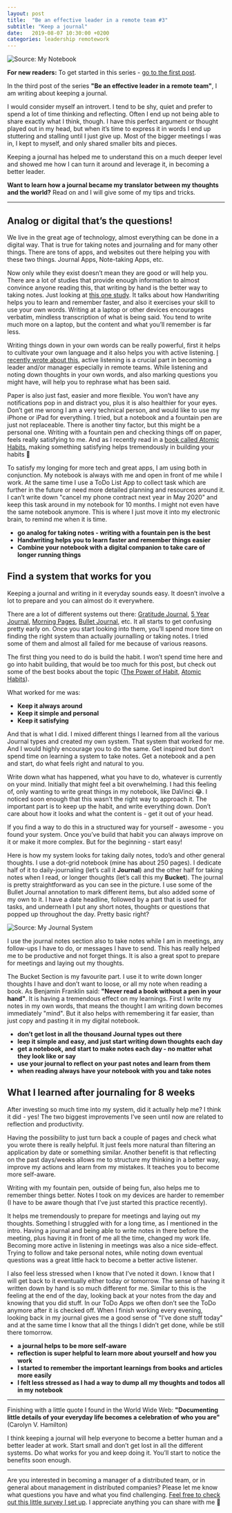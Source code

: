 ```yaml
---
layout: post
title:  "Be an effective leader in a remote team #3"
subtitle: "Keep a journal"
date:   2019-08-07 10:30:00 +0200
categories: leadership remotework
---
```

![Source: My Notebook](/assets/journal-book.jpeg)

**For new readers:** To get started in this series - [go to the first post](https://marcuswermuth.com/remote-leader-working-routine/ "Go to the first post").

In the third post of the series **"Be an effective leader in a remote team"**, I am writing about keeping a journal. 

I would consider myself an introvert. I tend to be shy, quiet and prefer to spend a lot of time thinking and reflecting. Often I end up not being able to share exactly what I think, though. I have this perfect argument or thought played out in my head, but when it’s time to express it in words I end up stuttering and stalling until I just give up. Most of the bigger meetings I was in, I kept to myself, and only shared smaller bits and pieces. 

Keeping a journal has helped me to understand this on a much deeper level and showed me how I can turn it around and leverage it, in becoming a better leader. 

**Want to learn how a journal became my translator between my thoughts and the world?** Read on and I will give some of my tips and tricks.

----

## Analog or digital that’s the questions!
We live in the great age of technology, almost everything can be done in a digital way. That is true for taking notes and journaling and for many other things. There are tons of apps, and websites out there helping you with these two things. Journal Apps, Note-taking Apps, etc.

Now only while they exist doesn’t mean they are good or will help you. There are a lot of studies that provide enough information to almost convince anyone reading this, that writing by hand is the better way to taking notes. Just looking at [this one study](http://pss.sagepub.com/content/25/6/1159). It talks about how Handwriting helps you to learn and remember faster, and also it exercises your skill to use your own words. Writing at a laptop or other devices encourages verbatim, mindless transcription of what is being said. You tend to write much more on a laptop, but the content and what you’ll remember is far less. 

Writing things down in your own words can be really powerful, first it helps to cultivate your own language and it also helps you with active listening. [I recently wrote about this](https://marcuswermuth.com/listen-then-listen-more/), active listening is a crucial part in becoming a leader and/or manager especially in remote teams. While listening and noting down thoughts in your own words, and also marking questions you might have, will help you to rephrase what has been said.

Paper is also just fast, easier and more flexible. You won’t have any notifications pop in and distract you, plus it is also healthier for your eyes. Don’t get me wrong I am a very technical person, and would like to use my iPhone or iPad for everything. I tried, but a notebook and a fountain pen are just not replaceable. There is another tiny factor, but this might be a personal one. Writing with a fountain pen and checking things off on paper, feels really satisfying to me. And as I recently read in a [book called Atomic Habits](https://jamesclear.com/atomic-habits), making something satisfying helps tremendously in building your habits 🙌

To satisfy my longing for more tech and great apps, I am using both in conjunction. My notebook is always with me and open in front of me while I work. At the same time I use a ToDo List App to collect task which are further in the future or need more detailed planning and resources around it. I can’t write down "cancel my phone contract next year in May 2020" and keep this task around in my notebook for 10 months. I might not even have the same notebook anymore. This is where I just move it into my electronic brain, to remind me when it is time.

- **go analog for taking notes - writing with a fountain pen is the best**
- **Handwriting helps you to learn faster and remember things easier**
- **Combine your notebook with a digital companion to take care of longer running things**

## Find a system that works for you
Keeping a journal and writing in it everyday sounds easy. It doesn’t involve a lot to prepare and you can almost do it everywhere. 

There are a lot of different systems out there: [Gratitude Journal](https://greatergood.berkeley.edu/article/item/tips_for_keeping_a_gratitude_journal),  [5 Year Journal](https://5yearjournal.com/index.html), [Morning Pages](https://juliacameronlive.com/basic-tools/morning-pages/), [Bullet Journal](https://bulletjournal.com), etc. It all starts to get confusing pretty early on. Once you start looking into them, you’ll spend more time on finding the right system than actually journalling or taking notes. I tried some of them and almost all failed for me because of various reasons. 

The first thing you need to do is build the habit. I won’t spend time here and go into habit building, that would be too much for this post, but check out some of the best books about the topic ([The Power of Habit](https://charlesduhigg.com/the-power-of-habit/), [Atomic Habits](https://jamesclear.com/atomic-habits)). 

What worked for me was:
- **Keep it always around**
- **Keep it simple and personal**
- **Keep it satisfying**

And that is what I did. I mixed different things I learned from all the various Journal types and created my own system. That system that worked for me. And I would highly encourage you to do the same. Get inspired but don’t spend time on learning a system to take notes. Get a notebook and a pen and start, do what feels right and natural to you.

Write down what has happened, what you have to do, whatever is currently on your mind. Initially that might feel a bit overwhelming. I had this feeling of, only wanting to write great things in my notebook, like DaVinci 😂. I noticed soon enough that this wasn’t the right way to approach it. The important part is to keep up the habit, and write everything down. Don’t care about how it looks and what the content is - get it out of your head.

If you find a way to do this in a structured way for yourself - awesome - you found your system. Once you’ve build that habit you can always improve on it or make it more complex. But for the beginning - start easy!

Here is how my system looks for taking daily notes, todo’s and other general thoughts. I use a dot-grid notebook (mine has about 250 pages). I dedicate half of it to daily-journaling (let’s call it **Journal**) and the other half for taking notes when I read, or longer thoughts (let’s call this my **Bucket**). The journal is pretty straightforward as you can see in the picture. I use some of the Bullet Journal annotation to mark different items, but also added some of my own to it. I have a date headline, followed by a part that is used for tasks, and underneath I put any short notes, thoughts or questions that popped up throughout the day. Pretty basic right? 

![Source: My Journal System](/assets/journal-system.jpeg)

I use the journal notes section also to take notes while I am in meetings, any follow-ups I have to do, or messages I have to send. This has really helped me to be productive and not forget things. It is also a great spot to prepare for meetings and laying out my thoughts. 

The Bucket Section is my favourite part. I use it to write down longer thoughts I have and don’t want to loose, or all my note when reading a book. As Benjamin Franklin said: **"Never read a book without a pen in your hand"**. It is having a tremendous effect on my learnings. First I write my notes in my own words, that means the thought I am writing down becomes immediately "mind". But it also helps with remembering it far easier, than just copy and pasting it in my digital notebook. 

- **don’t get lost in all the thousand Journal types out there**
- **leep it simple and easy, and just start writing down thoughts each day**
- **get a notebook, and start to make notes each day - no matter what they look like or say**
- **use your journal to reflect on your past notes and learn from them**
- **when reading always have your notebook with you and take notes**

## What I learned after journaling for 8 weeks
After investing so much time into my system, did it actually help me? I think it did - yes! The two biggest improvements I’ve seen until now are related to reflection and productivity. 

Having the possibility to just turn back a couple of pages and check what you wrote there is really helpful. It just feels more natural than filtering an application by date or something similar. Another benefit is that reflecting on the past days/weeks allows me to structure my thinking in a better way, improve my actions and learn from my mistakes. It teaches you to become more self-aware.

Writing with my fountain pen, outside of being fun, also helps me to remember things better. Notes I took on my devices are harder to remember (I have to be aware though that I’ve just started this practice recently).

It helps me tremendously to prepare for meetings and laying out my thoughts. Something I struggled with for a long time, as I mentioned in the intro. Having a journal and being able to write notes in there before the meeting, plus having it in front of me all the time, changed my work life. Becoming more active in listening in meetings was also a nice side-effect. Trying to follow and take personal notes, while noting down eventual questions was a great little hack to become a better active listener. 

I also feel less stressed when I know that I’ve noted it down. I know that I will get back to it eventually either today or tomorrow. The sense of having it written down by hand is so much different for me. Similar to this is the feeling at the end of the day, looking back at your notes from the day and knowing that you did stuff. In our ToDo Apps we often don’t see the ToDo anymore after it is checked off. When I finish working every evening, looking back in my journal gives me a good sense of "I’ve done stuff today" and at the same time I know that all the things I didn’t get done, while be still there tomorrow. 

- **a journal helps to be more self-aware**
- **reflection is super helpful to learn more about yourself and how you work**
- **I started to remember the important learnings from books and articles more easily**
- **I felt less stressed as I had a way to dump all my thoughts and todos all in my notebook**

---- 
Finishing with a little quote I found in the World Wide Web: **"Documenting little details of your everyday life becomes a celebration of who you are"** (Carolyn V. Hamilton)

I think keeping a journal will help everyone to become a better human and a better leader at work. Start small and don’t get lost in all the different systems. Do what works for you and keep doing it. You’ll start to notice the benefits soon enough.

---- 
Are you interested in becoming a manager of a distributed team, or in general about management in distributed companies? Please let me know what questions you have and what you find challenging. [Feel free to check out this little survey I set up](https://airtable.com/shrLpPjz637ij4xVk "Survey"). I appreciate anything you can share with me 🙌